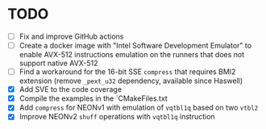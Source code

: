# TODO

- [ ] Fix and improve GitHub actions
- [ ] Create a docker image with "Intel Software Development Emulator" to enable 
      AVX-512 instructions emulation on the runners that does not support
      native AVX-512
- [ ] Find a workaround for the 16-bit SSE `compress` that requires BMI2 
      extension (remove `_pext_u32` dependency, available since Haswell)
- [x] Add SVE to the code coverage
- [x] Compile the examples in the `CMakeFiles.txt
- [x] Add `compress` for NEONv1 with emulation of `vqtbl1q` based on two `vtbl2`
- [x] Improve NEONv2 `shuff` operations with `vqtbl1q` instruction